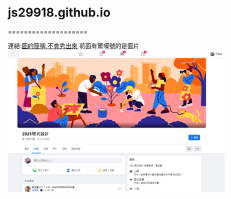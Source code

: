 # js29918.github.io
====================

連結:[圖的簡稱,不會秀出來](week01-1.png)
前面有驚嘆號的是圖片 ![圖的簡稱,不會秀出來](week01-1.png)
